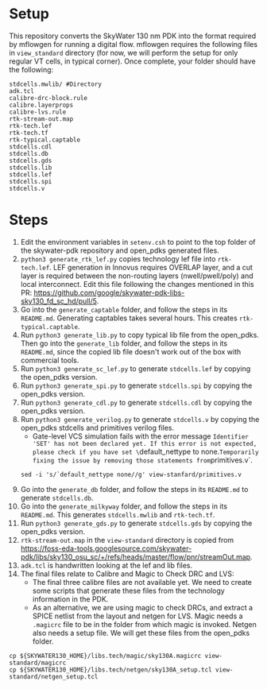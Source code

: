 # Setup

This repository converts the SkyWater 130 nm PDK into the format required by mflowgen for running a digital flow. mflowgen requires the following files in `view_standard` directory (for now, we will perform the setup for only regular VT cells, in typical corner). Once complete, your folder should have the following:
```
stdcells.mwlib/ #Directory
adk.tcl
calibre-drc-block.rule
calibre.layerprops
calibre-lvs.rule
rtk-stream-out.map
rtk-tech.lef
rtk-tech.tf
rtk-typical.captable
stdcells.cdl
stdcells.db
stdcells.gds
stdcells.lib
stdcells.lef
stdcells.spi
stdcells.v
```

# Steps
1. Edit the environment variables in `setenv.csh` to point to the top folder of the skywater-pdk repository and open_pdks generated files.
2. `python3 generate_rtk_lef.py` copies technology lef file into `rtk-tech.lef`. LEF generation in Innovus requires OVERLAP layer, and a cut layer is required between the non-routing layers (nwell/pwell/poly) and local interconnect. Edit this file following the changes mentioned in this PR: https://github.com/google/skywater-pdk-libs-sky130_fd_sc_hd/pull/5.
3. Go into the `generate_captable` folder, and follow the steps in its `README.md`. Generating captables takes several hours. This creates `rtk-typical.captable`.
4. Run `python3 generate_lib.py` to copy typical lib file from the open_pdks. Then go into the `generate_lib` folder, and follow the steps in its `README.md`, since the copied lib file doesn't work out of the box with commercial tools.
5. Run `python3 generate_sc_lef.py` to generate `stdcells.lef` by copying the open_pdks version.
6. Run `python3 generate_spi.py` to generate `stdcells.spi` by copying the open_pdks version.
7. Run `python3 generate_cdl.py` to generate `stdcells.cdl` by copying the open_pdks version.
8. Run `python3 generate_verilog.py` to generate `stdcells.v` by copying the open_pdks stdcells and primitives verilog files.
   - Gate-level VCS simulation fails with the error message `Identifier 'SET' has not been declared yet. If this error is not expected, please check if you have set \`default_nettype to none.` Temporarily fixing the issue by removing those statements from `primitives.v`.
   ```
   sed -i 's/`default_nettype none//g' view-stanfard/primitives.v
   ```
9. Go into the `generate_db` folder, and follow the steps in its `README.md` to generate `stdcells.db`.
10. Go into the `generate_milkyway` folder, and follow the steps in its `README.md`. This generates `stdcells.mwlib` and `rtk-tech.tf`.
11. Run `python3 generate_gds.py` to generate `stdcells.gds` by copying the open_pdks version.
12. `rtk-stream-out.map` in the `view-standard` directory is copied from https://foss-eda-tools.googlesource.com/skywater-pdk/libs/sky130_osu_sc/+/refs/heads/master/flow/pnr/streamOut.map.
13. `adk.tcl` is handwritten looking at the lef and lib files.
14. The final files relate to Calibre and Magic to Check DRC and LVS:
    - The final three calibre files are not available yet. We need to create some scripts that generate these files from the technology information in the PDK. 
    - As an alternative, we are using magic to check DRCs, and extract a SPICE netlist from the layout and netgen for LVS. Magic needs a `.magicrc` file to be in the folder from which magic is invoked. Netgen also needs a setup file. We will get these files from the open_pdks folder. 
```
cp ${SKYWATER130_HOME}/libs.tech/magic/sky130A.magicrc view-standard/magicrc
cp ${SKYWATER130_HOME}/libs.tech/netgen/sky130A_setup.tcl view-standard/netgen_setup.tcl
```
